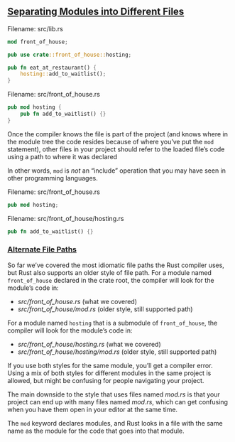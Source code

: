 ## [Separating Modules into Different Files](https://doc.rust-lang.org/nightly/book/ch07-05-separating-modules-into-different-files.html#separating-modules-into-different-files)

Filename: src/lib.rs

```rust
mod front_of_house;

pub use crate::front_of_house::hosting;

pub fn eat_at_restaurant() {
    hosting::add_to_waitlist();
}
```

Filename: src/front_of_house.rs

```rust
pub mod hosting {
    pub fn add_to_waitlist() {}
}
```

Once the compiler knows the file is part of the project (and knows where in the module tree the code resides because of where you’ve put the `mod` statement), other files in your project should refer to the loaded file’s code using a path to where it was declared

In other words, `mod` is _not_ an “include” operation that you may have seen in other programming languages.

Filename: src/front_of_house.rs

```rust
pub mod hosting;
```

Filename: src/front_of_house/hosting.rs

```rust
pub fn add_to_waitlist() {}
```

### [Alternate File Paths](https://doc.rust-lang.org/nightly/book/ch07-05-separating-modules-into-different-files.html#alternate-file-paths)

So far we’ve covered the most idiomatic file paths the Rust compiler uses, but Rust also supports an older style of file path. For a module named `front_of_house` declared in the crate root, the compiler will look for the module’s code in:

-   _src/front_of_house.rs_ (what we covered)
-   _src/front_of_house/mod.rs_ (older style, still supported path)

For a module named `hosting` that is a submodule of `front_of_house`, the compiler will look for the module’s code in:

-   _src/front_of_house/hosting.rs_ (what we covered)
-   _src/front_of_house/hosting/mod.rs_ (older style, still supported path)

If you use both styles for the same module, you’ll get a compiler error. Using a mix of both styles for different modules in the same project is allowed, but might be confusing for people navigating your project.

The main downside to the style that uses files named _mod.rs_ is that your project can end up with many files named _mod.rs_, which can get confusing when you have them open in your editor at the same time.

The `mod` keyword declares modules, and Rust looks in a file with the same name as the module for the code that goes into that module.

